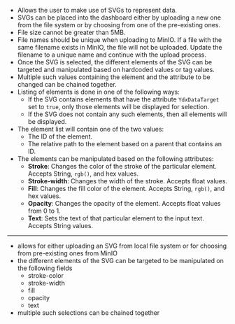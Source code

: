 - Allows the user to make use of SVGs to represent data.
- SVGs can be placed into the dashboard either by uploading a new one from the file system or by choosing from one of the pre-existing ones.
- File size cannot be greater than 5MB.
- File names should be unique when uploading to MinIO. If a file with the same filename exists in MinIO, the file will not be uploaded. Update the filename to a unique name and continue with the upload process.
- Once the SVG is selected, the different elements of the SVG can be targeted and manipulated based on hardcoded values or tag values.
- Multiple such values containing the element and the attribute to be changed can be chained together.
- Listing of elements is done in one of the following ways:
	- If the SVG contains elements that have the attribute `YdxDataTarget` set to `true`, only those elements will be displayed for selection.
	- If the SVG does not contain any such elements, then all elements will be displayed.
- The element list will contain one of the two values:
	- The ID of the element.
	- The relative path to the element based on a parent that contains an ID.
- The elements can be manipulated based on the following attributes:
	- **Stroke**: Changes the color of the stroke of the particular element. Accepts String, `rgb()`, and hex values.
	- **Stroke-width**: Changes the width of the stroke. Accepts float values.
	- **Fill**: Changes the fill color of the element. Accepts String, `rgb()`, and hex values.
	- **Opacity**: Changes the opacity of the element. Accepts float values from 0 to 1.
	- **Text**: Sets the text of that particular element to the input text. Accepts String values.
---
- allows for either uploading an SVG from local file system or for choosing from pre-existing ones from MinIO
- the different elements of the SVG can be targeted to be manipulated on the following fields
	- stroke-color
	- stroke-width
	- fill
	- opacity
	- text
- multiple such selections can be chained together 